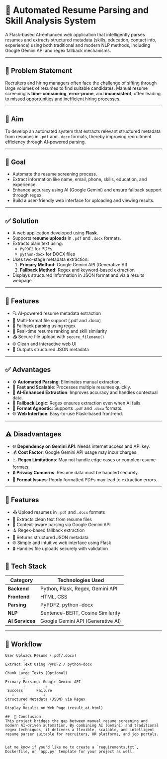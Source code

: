 # 🧠 Automated Resume Parsing and Skill Analysis System

A Flask-based AI-enhanced web application that intelligently parses resumes and extracts structured metadata (skills, education, contact info, experience) using both traditional and modern NLP methods, including Google Gemini API and regex fallback mechanisms.

---

## 📌 Problem Statement

Recruiters and hiring managers often face the challenge of sifting through large volumes of resumes to find suitable candidates. Manual resume screening is **time-consuming**, **error-prone**, and **inconsistent**, often leading to missed opportunities and inefficient hiring processes.

---

## 🎯 Aim

To develop an automated system that extracts relevant structured metadata from resumes in `.pdf` and `.docx` formats, thereby improving recruitment efficiency through AI-powered parsing.

---

## 🥅 Goal

- Automate the resume screening process.
- Extract information like name, email, phone, skills, education, and experience.
- Enhance accuracy using AI (Google Gemini) and ensure fallback support through regex.
- Build a user-friendly web interface for uploading and viewing results.

---

## ✅ Solution

- A web application developed using **Flask**.
- Supports **resume uploads** in `.pdf` and `.docx` formats.
- Extracts plain text using:
  - `PyPDF2` for PDFs
  - `python-docx` for DOCX files
- Uses two-stage metadata extraction:
  1. **Primary Method:** Google Gemini API (Generative AI)
  2. **Fallback Method:** Regex and keyword-based extraction
- Displays structured information in JSON format and via a results webpage.

---

## 🚀 Features

- 🔍 AI-powered resume metadata extraction
- 📄 Multi-format file support (.pdf and .docx)
- 🔁 Fallback parsing using regex
- 🧠 Real-time resume ranking and skill similarity
- 📤 Secure file upload with `secure_filename()`
- 🌐 Clean and interactive web UI
- 🧾 Outputs structured JSON metadata

---
## ✅ Advantages

- ⚙️ **Automated Parsing**: Eliminates manual extraction.
- 🚀 **Fast and Scalable**: Processes multiple resumes quickly.
- 🧠 **AI-Enhanced Extraction**: Improves accuracy and handles contextual data.
- 🔄 **Fallback Logic**: Regex ensures extraction even when AI fails.
- 📄 **Format Agnostic**: Supports `.pdf` and `.docx` formats.
- 🌐 **Web Interface**: Easy-to-use Flask-based front-end.

---

## ⚠️ Disadvantages

- 🌐 **Dependency on Gemini API**: Needs internet access and API key.
- 💰 **Cost Factor**: Google Gemini API usage may incur charges.
- 📉 **Regex Limitations**: May not handle edge cases or complex resume formats.
- 🔒 **Privacy Concerns**: Resume data must be handled securely.
- 🧾 **Format Issues**: Poorly formatted PDFs may lead to extraction errors.

---

## 🚀 Features

- 📤 Upload resumes in `.pdf` and `.docx` formats
- 🧾 Extracts clean text from resume files
- 🧠 Context-aware parsing via Google Gemini API
- 🪝 Regex-based fallback extraction
- 🧩 Returns structured JSON metadata
- 🌐 Simple and intuitive web interface using Flask
- 🔒 Handles file uploads securely with validation

## 🔧 Tech Stack

| Category        | Technologies Used                                  |
|-----------------|----------------------------------------------------|
| **Backend**     | Python, Flask, Regex, Gemini API                   |
| **Frontend**    | HTML, CSS                                          |
| **Parsing**     | PyPDF2, python-docx                                |
| **NLP**         | Sentence-BERT, Cosine Similarity                   |
| **AI Services** | Google Gemini API (Generative AI)                  |

---

## 🧭 Workflow

```text
User Uploads Resume (.pdf/.docx)
        ↓
Extract Text Using PyPDF2 / python-docx
        ↓
Chunk Large Texts (Optional)
        ↓
Primary Parsing: Google Gemini API
        ↓         ↘
 Success      Failure
   ↓             ↓
Structured Metadata (JSON) via Regex
        ↓
Display Results on Web Page (result_ai.html)

##  📌 Conclusion
This project bridges the gap between manual resume screening and modern AI-driven automation. By combining AI (Gemini) and traditional regex techniques, it delivers a flexible, scalable, and intelligent resume parser suitable for recruiters, HR platforms, and job portals.


Let me know if you'd like me to create a `requirements.txt`, Dockerfile, or `app.py` template for your project as well.
